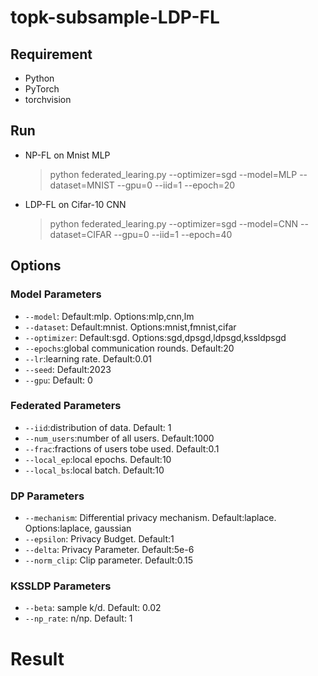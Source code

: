 # topk-subsample-LDP-FL

## Requirement
- Python
- PyTorch
- torchvision

## Run
- NP-FL on Mnist MLP
  > python federated_learing.py --optimizer=sgd --model=MLP --dataset=MNIST --gpu=0 --iid=1 --epoch=20 

- LDP-FL on Cifar-10 CNN
  > python federated_learing.py --optimizer=sgd --model=CNN --dataset=CIFAR --gpu=0 --iid=1 --epoch=40

## Options

### Model Parameters
- `--model`: Default:mlp. Options:mlp,cnn,lm 
- `--dataset`: Default:mnist. Options:mnist,fmnist,cifar
- `--optimizer`: Default:sgd. Options:sgd,dpsgd,ldpsgd,kssldpsgd
- `--epochs`:global communication rounds. Default:20
- `--lr`:learning rate. Default:0.01
- `--seed`: Default:2023
- `--gpu`: Default: 0 
### Federated Parameters
- `--iid`:distribution of data. Default: 1
- `--num_users`:number of all users. Default:1000
- `--frac`:fractions of users tobe used. Default:0.1
- `--local_ep`:local epochs. Default:10
- `--local_bs`:local batch. Default:10

### DP Parameters
- `--mechanism`: Differential privacy mechanism. Default:laplace. Options:laplace, gaussian
- `--epsilon`: Privacy Budget. Default:1
- `--delta`: Privacy Parameter. Default:5e-6
- `--norm_clip`: Clip parameter. Default:0.15
### KSSLDP Parameters
- `--beta`: sample k/d. Default: 0.02
- `--np_rate`: n/np. Default: 1

# Result

